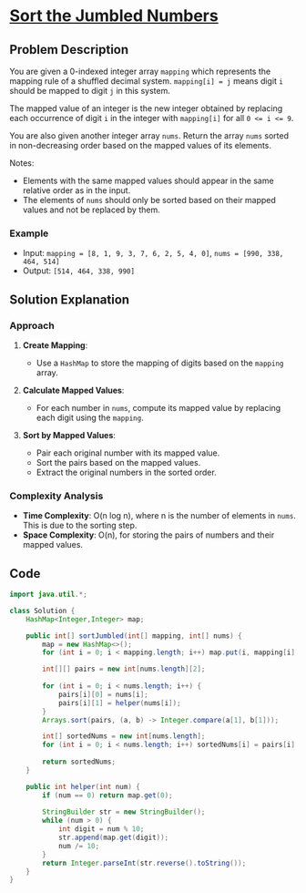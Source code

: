 # [Sort the Jumbled Numbers](https://leetcode.com/problems/sort-the-jumbled-numbers/description/?envType=daily-question&envId=2024-07-24)

## Problem Description
You are given a 0-indexed integer array `mapping` which represents the mapping rule of a shuffled decimal system. `mapping[i] = j` means digit `i` should be mapped to digit `j` in this system.

The mapped value of an integer is the new integer obtained by replacing each occurrence of digit `i` in the integer with `mapping[i]` for all `0 <= i <= 9`.

You are also given another integer array `nums`. Return the array `nums` sorted in non-decreasing order based on the mapped values of its elements.

Notes:
- Elements with the same mapped values should appear in the same relative order as in the input.
- The elements of `nums` should only be sorted based on their mapped values and not be replaced by them.

### Example
- Input: `mapping = [8, 1, 9, 3, 7, 6, 2, 5, 4, 0]`, `nums = [990, 338, 464, 514]`
- Output: `[514, 464, 338, 990]`

## Solution Explanation

### Approach
1. **Create Mapping**:
   - Use a `HashMap` to store the mapping of digits based on the `mapping` array.

2. **Calculate Mapped Values**:
   - For each number in `nums`, compute its mapped value by replacing each digit using the `mapping`.

3. **Sort by Mapped Values**:
   - Pair each original number with its mapped value.
   - Sort the pairs based on the mapped values.
   - Extract the original numbers in the sorted order.

### Complexity Analysis
- **Time Complexity**: O(n log n), where n is the number of elements in `nums`. This is due to the sorting step.
- **Space Complexity**: O(n), for storing the pairs of numbers and their mapped values.

## Code
```java
import java.util.*;

class Solution {
    HashMap<Integer,Integer> map;

    public int[] sortJumbled(int[] mapping, int[] nums) {
        map = new HashMap<>();
        for (int i = 0; i < mapping.length; i++) map.put(i, mapping[i]);

        int[][] pairs = new int[nums.length][2];
        
        for (int i = 0; i < nums.length; i++) {
            pairs[i][0] = nums[i];
            pairs[i][1] = helper(nums[i]);
        }
        Arrays.sort(pairs, (a, b) -> Integer.compare(a[1], b[1]));

        int[] sortedNums = new int[nums.length];
        for (int i = 0; i < nums.length; i++) sortedNums[i] = pairs[i][0];
        
        return sortedNums;
    }

    public int helper(int num) {
        if (num == 0) return map.get(0);
        
        StringBuilder str = new StringBuilder();
        while (num > 0) {
            int digit = num % 10;
            str.append(map.get(digit));
            num /= 10;
        }
        return Integer.parseInt(str.reverse().toString());
    }
}
